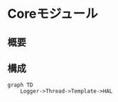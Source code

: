 Coreモジュール
====================
## 概要

## 構成

```mermaid
graph TD
    Logger->Thread->Template->HAL
```